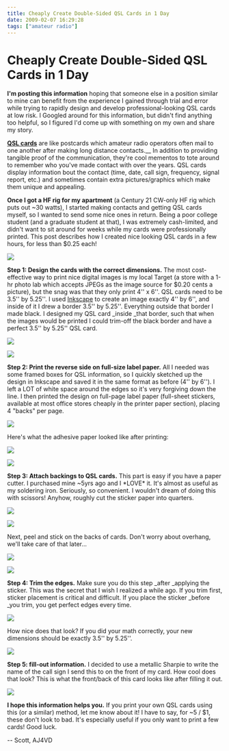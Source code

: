 ```yaml
---
title: Cheaply Create Double-Sided QSL Cards in 1 Day
date: 2009-02-07 16:29:28
tags: ["amateur radio"]
---
```


# Cheaply Create Double-Sided QSL Cards in 1 Day

__I'm posting this information__ hoping that someone else in a position similar to mine can benefit from the experience I gained through trial and error while trying to rapidly design and develop professional-looking QSL cards at low risk. I Googled around for this information, but didn't find anything too helpful, so I figured I'd come up with something on my own and share my story.

__[QSL cards](http://en.wikipedia.org/wiki/QSL)__ are like postcards which amateur radio operators often mail to one another after making long distance contacts.__ In addition to providing tangible proof of the communication, they're cool mementos to tote around to remember who you've made contact with over the years. QSL cards display information bout the contact (time, date, call sign, frequency, signal report, etc.) and sometimes contain extra pictures/graphics which make them unique and appealing.

__Once I got a HF rig for my apartment__ (a Century 21 CW-only HF rig which puts out ~30 watts), I started making contacts and getting QSL cards myself, so I wanted to send some nice ones in return. Being a poor college student (and a graduate student at that), I was extremely cash-limited, and didn't want to sit around for weeks while my cards were professionally printed. This post describes how I created nice looking QSL cards in a few hours, for less than $0.25 each!

<div class="text-center img-border">

[![](https://swharden.com/static/2009/02/07/12_donefront_thumb.jpg)](https://swharden.com/static/2009/02/07/12_donefront.jpg)

</div>

__Step 1: Design the cards with the correct dimensions.__ The most cost-effective way to print nice digital images is my local Target (a store with a 1-hr photo lab which accepts JPEGs as the image source for $0.20 cents a picture), but the snag was that they only print 4'' x 6''. QSL cards need to be 3.5'' by 5.25''. I used [Inkscape](http://www.Inkscape.org) to create an image exactly 4'' by 6'', and inside of it I drew a border 3.5'' by 5.25''. Everything outside that border I made black. I designed my QSL card _inside _that border, such that when the images would be printed I could trim-off the black border and have a perfect 3.5'' by 5.25'' QSL card.

<div class="text-center img-border">

[![](https://swharden.com/static/2009/02/07/florida_thumb.jpg)](https://swharden.com/static/2009/02/07/florida.png)

[![](https://swharden.com/static/2009/02/07/01_qsl_photos_thumb.jpg)](https://swharden.com/static/2009/02/07/01_qsl_photos.jpg)

</div>

__Step 2: Print the reverse side on full-size label paper.__ All I needed was some framed boxes for QSL information, so I quickly sketched up the design in Inkscape and saved it in the same format as before (4'' by 6''). I left a LOT of white space around the edges so it's very forgiving down the line. I then printed the design on full-page label paper (full-sheet stickers, available at most office stores cheaply in the printer paper section), placing 4 "backs" per page.

<div class="text-center img-border">

[![](https://swharden.com/static/2009/02/07/03_backs_thumb.jpg)](https://swharden.com/static/2009/02/07/03_backs.jpg)

</div>

Here's what the adhesive paper looked like after printing:

<div class="text-center img-border">

[![](https://swharden.com/static/2009/02/07/04_cutback_thumb.jpg)](https://swharden.com/static/2009/02/07/04_cutback.jpg)

</div>

<div class="text-center img-border">

[![](https://swharden.com/static/2009/02/07/05_back_thumb.jpg)](https://swharden.com/static/2009/02/07/05_back.jpg)

</div>

__Step 3: Attach backings to QSL cards.__ This part is easy if you have a paper cutter. I purchased mine ~5yrs ago and I \*LOVE\* it. It's almost as useful as my soldering iron. Seriously, so convenient. I wouldn't dream of doing this with scissors! Anyhow, roughly cut the sticker paper into quarters.

<div class="text-center img-border">

[![](https://swharden.com/static/2009/02/07/06_peel_thumb.jpg)](https://swharden.com/static/2009/02/07/06_peel.jpg)

</div>

<div class="text-center img-border">

[![](https://swharden.com/static/2009/02/07/07_overhang_thumb.jpg)](https://swharden.com/static/2009/02/07/07_overhang.jpg)

</div>

Next, peel and stick on the backs of cards. Don't worry about overhang, we'll take care of that later...

<div class="text-center img-border">

[![](https://swharden.com/static/2009/02/07/09_cut_thumb.jpg)](https://swharden.com/static/2009/02/07/09_cut.jpg)

</div>

<div class="text-center img-border">

[![](https://swharden.com/static/2009/02/07/10_nice_thumb.jpg)](https://swharden.com/static/2009/02/07/10_nice.jpg)

</div>

__Step 4: Trim the edges.__ Make sure you do this step _after _applying the sticker. This was the secret that I wish I realized a while ago. If you trim first, sticker placement is critical and difficult. If you place the sticker _before _you trim, you get perfect edges every time.

<div class="text-center img-border">

[![](https://swharden.com/static/2009/02/07/11_niceback_thumb.jpg)](https://swharden.com/static/2009/02/07/11_niceback.jpg)

</div>

How nice does that look? If you did your math correctly, your new dimensions should be exactly 3.5'' by 5.25''.

<div class="text-center img-border">

[![](https://swharden.com/static/2009/02/07/12_silver2_thumb.jpg)](https://swharden.com/static/2009/02/07/12_silver2.jpg)

</div>

__Step 5: fill-out information.__ I decided to use a metallic Sharpie to write the name of the call sign I send this to on the front of my card. How cool does that look? This is what the front/back of this card looks like after filling it out.

<div class="text-center img-border">

[![](https://swharden.com/static/2009/02/07/14_scribe_thumb.jpg)](https://swharden.com/static/2009/02/07/14_scribe.jpg)

</div>

__I hope this information helps you.__ If you print your own QSL cards using this (or a similar) method, let me know about it! I have to say, for ~5 / $1, these don't look to bad. It's especially useful if you only want to print a few cards! Good luck.

-- Scott, AJ4VD

